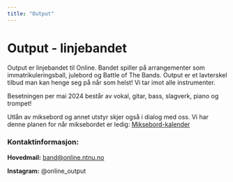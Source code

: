 ```yaml
---
title: "Output"
---
```


# Output - linjebandet

Output er linjebandet til Online. Bandet spiller på arrangementer som immatrikuleringsball, julebord og Battle of The Bands. Output er et lavterskel tilbud man kan henge seg på når som helst! Vi tar imot alle instrumenter.

Besetningen per mai 2024 består av vokal, gitar, bass, slagverk, piano og trompet!

Utlån av miksebord og annet utstyr skjer også i dialog med oss. Vi har denne planen for når miksebordet er ledig: [Miksebord-kalender](https://docs.google.com/spreadsheets/d/1lfR09p7ll-hVHNL_dVR7feaoIHRt-uTqzVR_KURI-UM/edit?usp=sharing)

### **Kontaktinformasjon:**

**Hovedmail:** band@online.ntnu.no

**Instagram:** @online_output

